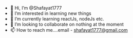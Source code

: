 - 👋 Hi, I’m @Shafayat1777
- 👀 I’m interested in learning new things
- 🌱 I’m currently learning reactJs, nodeJs etc.
- 💞️ I’m looking to collaborate on nothing at the moment
- 📫 How to reach me....email - shafayat1777@gmail.com

<!---
Shafayat1777/Shafayat1777 is a ✨ special ✨ repository because its `README.md` (this file) appears on your GitHub profile.
You can click the Preview link to take a look at your changes.
--->
